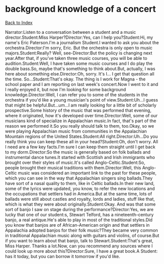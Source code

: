 # background knowledge of a concert
[Back to Index](https://github.com/windows10010/tpoExtractor/blog/master/README.md)

Narrator:Listen to a conversation between a student and a music director.Student:Miss Harper?Director:Yes, can I help you?Student:Hi, my name's Eric Paterson.I'm a journalism Student.I wanted to ask you about the orchestra.Director:I'm sorry, Eric. But the orchestra is only open to music majors.Student:Really? Well, see-Director:But the policy is changing next year.After that, if you've taken three music courses, you will be able to audition.Student:Well, I have taken some music courses and I do play the double bass.So, maybe that's something to think about.But, actually, I was here about something else.Director:Oh, sorry. It's I... I get that question all the time. So...Student:That's okay. The thing is I work for Magna - the school paper and I am reporting on last week's concert.Now I went to it and I really enjoyed it, but now I'm looking for some background knowledge.Director:Well, I can refer you to some of the students in the orchestra if you'd like a young musician's point of view.Student:Uh...l guess that might be helpful.But...um...l am really looking for a little bit of scholarly prospective.Some history of the music that was performed that evening, where it originated, how it's developed over time.Director:Well, some of our musicians kind of specialize in Appalachian music.In fact, that's part of the reason we performed it.So you really should talk to them, too.Okay, so we were playing Appalachian music from communities in the Appalachian Mountain regions of the United States.Student:All right.Director:Uh...Do you really think you can keep these all in your head?Student:Oh, don't worry. All I need are a few key facts.I'm sure I can keep them straight until I get back to my dorm.Director:So the music is generally based on folk ballads and instrumental dance tunes.It started with Scottish and Irish immigrants who brought over their styles of music.It's called Anglo-Celtic.Student:So, people brought their musical traditions with them.Director:Well, this Anglo-Celtic music was considered an important link to the past for these people, which you can see in the way that Appalachian singers sing ballads.They have sort of a nasal quality to them, like in Celtic ballads.In their new land, some of the lyrics were updated, you know, to refer the new locations and the occupations that settlers had in America.But at the same time, lots of ballads were still about castles and royalty, lords and ladies, stuff like that, which is what they were about originally.Student:Okay. And was that some sort of banjo I saw on stage during the performance?Director:Yes, we are lucky that one of our student:s, Stewart Telford, has a nineteenth-century banjo, a real antique.He's able to play in most of the traditional styles.Did you know that banjos are of African-American origin and that settlers in Appalachia adopted banjos for their folk music?They became very common in traditional Appalachian music along with guitars and violins, of course.But if you want to learn about that banjo, talk to Stewart.Student:That's great, Miss Harper. Thanks a lot.Now, can you recommend any sources where I could look up more about this?Director:Sure, I have a great book.A Student: has it today, but you can borrow it tomorrow if you'd like. 